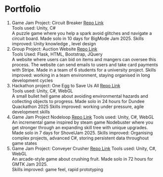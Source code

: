 # Portfolio

1. Game Jam Project: Circuit Breaker
  [Repo Link](https://github.com/JacobOnion/BigMode-Jam-2025)  
  Tools used: Unity, C#  
  A puzzle game where you help a spark avoid glitches and navigate a circuit board. Made solo in 10 days for BigMode Jam 2025.
  Skills improved: Unity knowledge , level design  
3. Group Project: Auction Website
  [Repo Link](https://github.com/JacobOnion/Auction-Website)  
  Tools Used: Flask, HTML, Bootstrap, JQuery  
   A website where users can bid on items and mangers can oversee this process. The website can send emails to users and take card payments with Stripe. Made in a team of 
   6 students for a university project.
   Skills improved: working in a team environment, staying organised in long development cycles
4. Hackathon project: One Egg to Save Us All
   [Repo Link](https://github.com/JacobOnion/One-Egg-to-save-us-all)  
   Tools used: Unity, C#, WebGL  
   A small bullet hell game about avoiding environmental hazards and collecting objects to progress. Made solo in 24 hours for Dundee Quackathon 2025
   Skills improved: working under pressure, agile development skills
5. Game Jam Project Nodeloop
   [Repo Link](https://github.com/JacobOnion/Nodeloop)
   Tools used: Unity, C#, WebGL
   An incremental game inspired by steam game Nodebuster where you get stronger through an expanding skill tree with unique upgrades. Made solo in 7 days for ShovelJam 2025.
   Skills improved: Organising complex projects, advanced C#, storing persistent data throughout game states
6. Game Jam Project: Conveyer Crusher
   [Repo Link](https://github.com/JacobOnion/Conveyer-Crusher)
   Tools used: Unity, C#, WebGL  
   An arcade-style game about crushing fruit. Made solo in 72 hours for GMTK Jam 2025.  
   Skills improved: game feel, rapid prototyping
   
